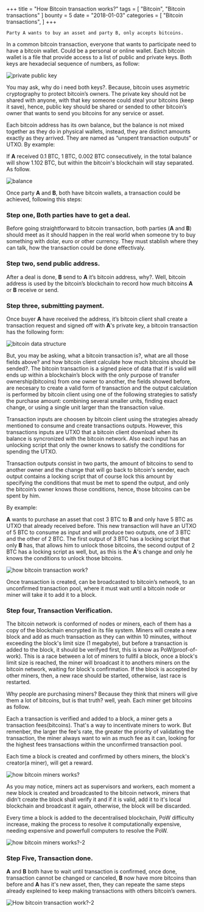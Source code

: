 +++
title = "How Bitcoin transaction works?"
tags = [
    "Bitcoin",
    "Bitcoin transactions"
]
bounty = 5
date = "2018-01-03"
categories = [
    "Bitcoin transactions",
]
+++

`Party A wants to buy an asset and party B, only accepts bitcoins.`

In a common bitcoin transaction, everyone that wants to participate need to have a bitcoin wallet. Could be a personal or online wallet. Each bitcoin wallet is a file that provide access to a list of public and private keys. Both keys are hexadecial sequence of numbers, as follow:

![private public key](private-public-key.png)


You may ask, why do i need both keys?. Because, bitcoin uses asymetric cryptography to protect bitcoin’s owners.  The private key should not be shared with anyone, with that key someone could steal your bitcoins (keep it save), hence, public key should be shared or sended to other bitcoin’s owner that wants to send you bitcoins for any service or asset.

Each bitcoin address has its own balance, but the balance is not mixed together as they do in physical wallets,  instead, they are distinct amounts exactly as they arrived.  They are named as “unspent transaction outputs” or UTXO. By example:

If **A** received 0.1 BTC, 1 BTC, 0.002 BTC consecutively, in the total balance will show 1.102 BTC, but within the bitcoin's blockchain will stay separated. As follow.

![balance](balance.png)

Once party **A** and **B**, both have bitcoin wallets, a transaction could be achieved, following this steps:


### Step one, Both parties have to get a deal.

Before going straightforward to bitcoin transaction, both parties (**A** and **B**) should meet as it should happen in the real world when someone try to buy something with dolar, euro or other currency. They must stablish where they can talk, how the transaction could be done effectivaly.


### Step two, send public address.

After a deal is done, **B** send to **A**  it’s bitcoin address, why?. Well, bitcoin address is used by the bitcoin’s blockchain to record how much bitcoins **A** or **B** receive or send.


### Step three, submitting payment.

Once buyer **A** have received the address, it’s bitcoin client shall create a transaction request and signed off with **A**'s private key, a bitcoin transaction has the following form:

![bitcoin data structure](bitcoin-data-structure.jpg)

But, you may be asking, what a bitcoin transaction is?, what are all those fields above? and how bitcoin client calculate how much bitcoins should be sended?. The bitcoin transaction is a signed piece of data that if is valid will ends up within a blockchain’s block with the only purpose of transfer ownership(bitcoins) from one owner to another, the fields showed before, are necesary to create a valid form of transaction and the output calculation is performed by bitcoin client using one of the following strategies to satisfy the purchase amount: combining several smaller units, finding exact change, or using a single unit larger than the transaction value.

Transaction inputs are choosen by bitcoin client using the strategies already mentioned to consume and create transactions outputs. However, this transactions inputs are UTXO that a bitcoin client download when its balance is syncronized with the bitcoin network. Also each input has an unlocking script that only the owner knows to satisfy the conditions for spending the UTXO.

Transaction outputs consist in two parts, the amount of bitcoins to send to another owner and the change that will go back to bitcoin's sender, each output contains a locking script that of course lock this amount by specifying the conditions that must be met to spend the output, and  only the bitcoin’s owner knows those conditions, hence, those bitcoins can be spent by him.

By example:

**A** wants to purchase an asset that cost 3 BTC to **B** and only have 5 BTC as UTXO that already received before. This new transaction will have an UTXO of 5 BTC to consume as input and will produce two outputs, one of 3 BTC and the other of 2 BTC. The first output of 3 BTC has a locking script that only **B** has, that allows him to unlock those bitcoins, the second output of 2 BTC has a locking script as well, but, as this is the **A**'s change and only he knows the conditions to unlock those bitcoins.

![how bitcoin transaction work?](how-bitcoin-transaction-work.jpg)

Once transaction is created, can be broadcasted to bitcoin’s network, to an unconfirmed transaction pool, where it must wait until a bitcoin node or miner will take it to add it to a block.


### Step four, Transaction Verification.

The bitcoin network is conformed of nodes or miners, each of them has a copy of the blockchain encrypted in its file system. Miners will create a new block and add as much transaction as they can within 10 minutes, without exceeding the block's limit size (1 megabyte), but before a transaction is added to the block, it should be verifyed first, this is know as PoW(proof-of-work). This is a race between a lot of miners to fullfil a block, once a block's limit size is reached, the miner will broadcast it to anothers miners on the bitcoin network, waiting for block's confirmation. If the block is accepted by other miners, then, a new race should be started, otherwise, last race is restarted.

Why people are purchasing miners? Because they think that miners will give them a lot of bitcoins, but is that truth? well, yeah. Each miner get bitcoins as follow.

Each a transaction is verified and added to a block, a miner gets a transaction fees(bitcoins). That's a way to incentivate miners to work. But remenber, the larger the fee's rate, the greater the priority of validating the transaction, the miner always want to win as much fee as it can, looking for the highest fees transactions within the unconfirmed transaction pool.

Each time a block is created and confirmed by others miners, the block's creator(a miner), will get a reward.

![how bitcoin miners works?](how-bitcoin-miners-works.jpg)

As you may notice, miners act as supervisors and workers, each moment a new block is created and broadcasted to the bitcoin network, miners that didn't create the block shall verify it and if it is valid, add it to it's local blockchain and broadcast it again, otherwise, the block will be discarded.

Every time a block is added to the decentralised blockchain, PoW difficulty increase, making the process to resolve it computationally expensive, needing expensive and powerfull computers to resolve the PoW.

![how bitcoin miners works?-2](how-bitcoin-miners-works-2.jpg)


### Step Five, Transaction done.

**A** and **B** both have to wait until transaction is confirmed, once done, transaction cannot be changed or canceled, **B** now have more bitcoins than before and **A** has it's new asset, then, they can repeate the same steps already expleined to keep making transactions with others bitcoin’s owners.

![How bitcoin transaction work?-2](How-bitcoin-transaction-work-2.png)